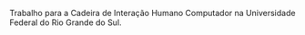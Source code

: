Trabalho para a Cadeira de Interação Humano Computador na Universidade Federal do Rio Grande do Sul.

 
